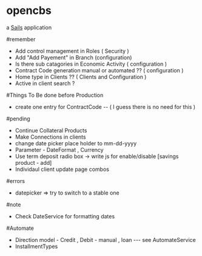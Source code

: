 # opencbs

a [Sails](http://sailsjs.org) application


#remember 

- Add control management in Roles ( Security )
- Add "Add Payement" in Branch (configuration)
- Is there sub catagories in Economic Activity ( configuration )
- Contract Code generation manual or automated ?? ( configuration )
- Home type in Clients ?? ( Clients and Configuration )
- Active in client search ?



#Things To Be done before Production 
- create one entry for ContractCode -- ( I guess there is no need for this )


#pending
- Continue Collateral Products 
- Make Connections in clients 
- change date picker place holder to mm-dd-yyyy
- Parameter - DateFormat , Currency 
- Use term deposit radio box -> write js for enable/disable [savings product - add]
- Individaul client update page combos 

#errors 
- datepicker => try to switch to a stable one 

#note 
- Check DateService for formatting dates 

#Automate 
- Direction model - Credit , Debit  - manual , loan --- see AutomateService 
- InstallmentTypes 





